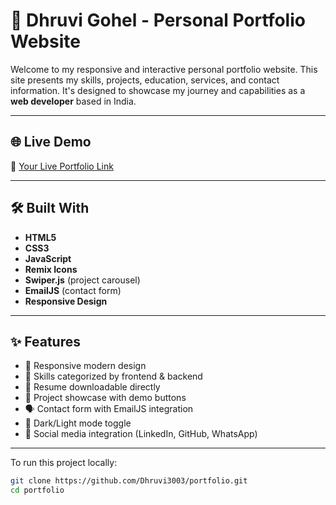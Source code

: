 # 💼 Dhruvi Gohel - Personal Portfolio Website

Welcome to my responsive and interactive personal portfolio website. This site presents my skills, projects, education, services, and contact information. It's designed to showcase my journey and capabilities as a **web developer** based in India.

---

## 🌐 Live Demo

🔗 [Your Live Portfolio Link](https://dhruvigohelportfolio.netlify.app/)  

---

## 🛠️ Built With

- **HTML5**
- **CSS3**
- **JavaScript**
- **Remix Icons**
- **Swiper.js** (project carousel)
- **EmailJS** (contact form)
- **Responsive Design**

---

## ✨ Features

- 🎨 Responsive modern design
- 🧠 Skills categorized by frontend & backend
- 📄 Resume downloadable directly
- 💼 Project showcase with demo buttons
- 🗣️ Contact form with EmailJS integration
- 🌙 Dark/Light mode toggle
- 🔗 Social media integration (LinkedIn, GitHub, WhatsApp)

---

To run this project locally:

```bash
git clone https://github.com/Dhruvi3003/portfolio.git
cd portfolio

